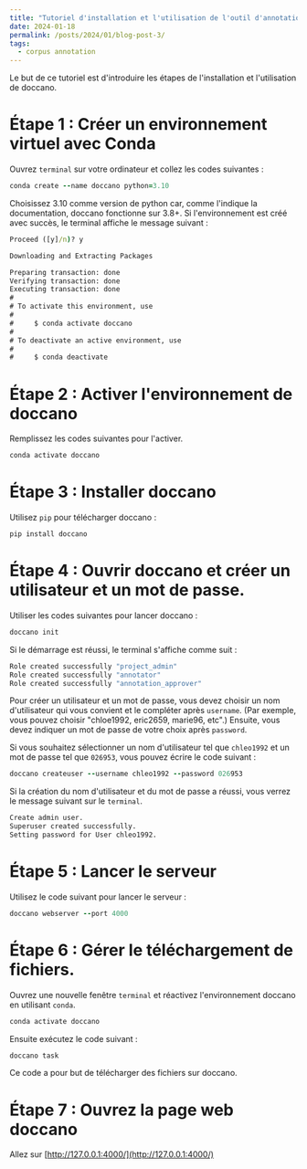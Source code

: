 ```yaml
---
title: "Tutoriel d'installation et l'utilisation de l'outil d'annotation linguistique Doccano"
date: 2024-01-18
permalink: /posts/2024/01/blog-post-3/
tags:
  - corpus annotation
---
```

Le but de ce tutoriel est d'introduire les étapes de l'installation et l'utilisation de doccano. 

Étape 1 : Créer un environnement virtuel avec Conda
======
Ouvrez `terminal` sur votre ordinateur et collez les codes suivantes : 

```ruby
conda create --name doccano python=3.10
```

Choisissez 3.10 comme version de python car, comme l'indique la documentation, doccano fonctionne sur 3.8+. Si l'environnement est créé avec succès, le terminal affiche le message suivant : 

```bat
Proceed ([y]/n)? y 

Downloading and Extracting Packages

Preparing transaction: done
Verifying transaction: done
Executing transaction: done
#
# To activate this environment, use
#
#     $ conda activate doccano
#
# To deactivate an active environment, use
#
#     $ conda deactivate
```
Étape 2 : Activer l'environnement de doccano
======

Remplissez les codes suivantes pour l'activer. 
```ruby
conda activate doccano
```
Étape 3 : Installer doccano
======
Utilisez `pip` pour télécharger doccano : 

```ruby
pip install doccano
```
Étape 4 : Ouvrir doccano et créer un utilisateur et un mot de passe.
======
Utiliser les codes suivantes pour lancer doccano : 

```ruby
doccano init
```
Si le démarrage est réussi, le terminal s'affiche comme suit : 

```bat
Role created successfully "project_admin"
Role created successfully "annotator"
Role created successfully "annotation_approver"
```
Pour créer un utilisateur et un mot de passe, vous devez choisir un nom d'utilisateur qui vous convient et le compléter après `username`. (Par exemple, vous pouvez choisir "chloe1992, eric2659, marie96, etc".) Ensuite, vous devez indiquer un mot de passe de votre choix après `password`.

Si vous souhaitez sélectionner un nom d'utilisateur tel que `chleo1992` et un mot de passe tel que `026953`, vous pouvez écrire le code suivant : 

```ruby
doccano createuser --username chleo1992 --password 026953
```
Si la création du nom d'utilisateur et du mot de passe a réussi, vous verrez le message suivant sur le `terminal`.

```bat
Create admin user.
Superuser created successfully.
Setting password for User chleo1992.
```

Étape 5 : Lancer le serveur
======
Utilisez le code suivant pour lancer le serveur : 
```ruby
doccano webserver --port 4000
```
Étape 6 : Gérer le téléchargement de fichiers.
======
Ouvrez une nouvelle fenêtre `terminal` et réactivez l'environnement doccano en utilisant `conda`. 

```ruby
conda activate doccano
```
Ensuite exécutez le code suivant : 
```ruby
doccano task
```
Ce code a pour but de télécharger des fichiers sur doccano. 

Étape 7 : Ouvrez la page web doccano 
======
Allez sur [http://127.0.0.1:4000/](http://127.0.0.1:4000/)









